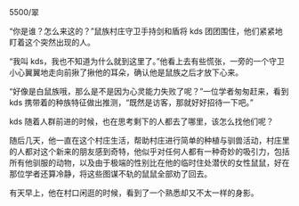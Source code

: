 5500/翠

“你是谁？怎么来这的？”鼠族村庄守卫手持剑和盾将 kds 团团围住，他们紧紧地盯着这个突然出现的人。

“我叫 kds，我也不知道为什么就到这里了。”他看上去有些慌张，一旁的一个守卫小心翼翼地走向前揪了揪他的耳朵，确认他是鼠族之后才放下心来。

“好像是白鼠族哦，那么是不是因为心灵能力失败了呢？”一位学者匆匆赶来，看到 kds 携带着的种族特征做出推测，“既然是访客，那就好好招待一下吧。”

kds 随着人群前进的时候，也在思考剩下的人都去了哪里，该怎么找他们呢？

随后几天，他一直在这个村庄生活，帮助村庄进行简单的种植与驯兽活动，村庄里的人都对这个新来的朋友感到奇特，他似乎对任何人都有一种奇妙的吸引力，包括所有他驯服的动物，以及由于极端的性别比在他的临时住处潜伏的女性鼠鼠，好在那位学者还算冷静，将这些图谋不轨的鼠鼠全部劝了回去。

有天早上，他在村口闲逛的时候，看到了一个熟悉却又不太一样的身影。